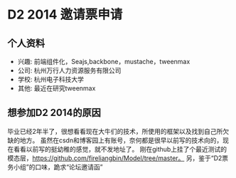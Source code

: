 ﻿# D2 2014 邀请票申请

## 个人资料

- 兴趣: 前端组件化，Seajs,backbone，mustache，tweenmax
- 公司: 杭州万行人力资源服务有限公司
- 学校: 杭州电子科技大学
- 其他: 最近在研究tweenmax

## 想参加D2 2014的原因

毕业已经2年半了，很想看看现在大牛们的技术，所使用的框架以及找到自己所欠缺的地方。
虽然在csdn和博客园上有账号，奈何都是很早以前写的技术向的，现在看看以前写的挺幼稚的感觉，就不发地址了。
刚在github上挂了个最近测试的模态层，https://github.com/fireliangbin/Model/tree/master。
另，鉴于“D2票务小组”的口味，跪求“论坛邀请函”

